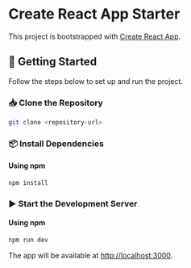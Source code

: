 # Create React App Starter

This project is bootstrapped with [Create React App](https://github.com/facebook/create-react-app).

## 🚀 Getting Started

Follow the steps below to set up and run the project.

### 📥 Clone the Repository  
```sh
git clone <repository-url>
```

### 📦 Install Dependencies  

#### Using npm  
```sh
npm install
```
### ▶️ Start the Development Server  

#### Using npm  
```sh
npm run dev
```


The app will be available at [http://localhost:3000](http://localhost:3000).
